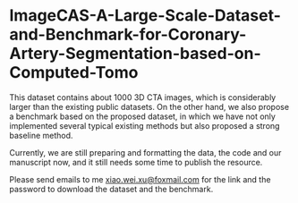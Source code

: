 # ImageCAS-A-Large-Scale-Dataset-and-Benchmark-for-Coronary-Artery-Segmentation-based-on-Computed-Tomo

This dataset contains about 1000 3D CTA images, which is considerably larger than the existing public datasets.
On the other hand, we also propose a benchmark based on the proposed dataset, in which we have not only implemented several typical existing methods but also proposed a strong baseline method.

Currently, we are still preparing and formatting the data, the code and our manuscript now, and it still needs some time to publish the resource.

Please send emails to me xiao.wei.xu@foxmail.com for the link and the password to download the dataset and the benchmark.

